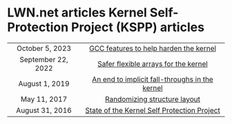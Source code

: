   # LWN.net articles Kernel Self-Protection Project (KSPP) articles

| | |
| :------: | :-----: |
| October 5, 2023    | [GCC features to help harden the kernel](https://lwn.net/Articles/946041/) |
| September 22, 2022 | [Safer flexible arrays for the kernel](https://lwn.net/Articles/908817/) |
| August 1, 2019     | [An end to implicit fall-throughs in the kernel](https://lwn.net/Articles/794944/) |
| May 11, 2017       | [Randomizing structure layout](https://lwn.net/Articles/722293/) |
| August 31, 2016    | [State of the Kernel Self Protection Project](https://lwn.net/Articles/698827/) |

